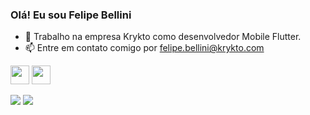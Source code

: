 ### Olá! Eu sou Felipe Bellini

- 🔭 Trabalho na empresa Krykto como desenvolvedor Mobile Flutter.
- 📫 Entre em contato comigo por felipe.bellini@krykto.com

<img src="https://cdn.jsdelivr.net/gh/devicons/devicon/icons/python/python-original.svg" width="30" height="30" />  <img src="https://cdn.jsdelivr.net/gh/devicons/devicon/icons/dart/dart-original.svg" width="30" height="30"/>


<a href="" target="_blank"><img src="https://img.shields.io/badge/-LinkedIn-%230077B5?style=for-the-badge&logo=linkedin&logoColor=white" target="_blank"></a> <a href = "mailto:felipelemosbellini@gmail.com"><img src="https://img.shields.io/badge/-Gmail-%23333?style=for-the-badge&logo=gmail&logoColor=white" target="_blank"></a>

